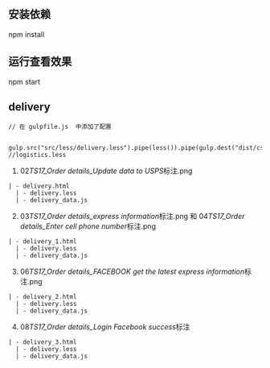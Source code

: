 ## 安装依赖

npm install

## 运行查看效果

npm start

## delivery

```
// 在 gulpfile.js  中添加了配置

  gulp.src("src/less/delivery.less").pipe(less()).pipe(gulp.dest("dist/css")); //logistics.less

```

1. 02*TS17_Order details_Update data to USPS*标注.png

```
| - delivery.html
  | - delivery.less
  | - delivery_data.js
```

2. 03*TS17_Order details_express information*标注.png 和 04*TS17_Order details_Enter cell phone number*标注.png

```
| - delivery_1.html
  | - delivery.less
  | - delivery_data.js
```

3. 06*TS17_Order details_FACEBOOK get the latest express information*标注.png

```
| - delivery_2.html
  | - delivery.less
  | - delivery_data.js
```

4. 08*TS17_Order details_Login Facebook success*标注

```
| - delivery_3.html
  | - delivery.less
  | - delivery_data.js
```
